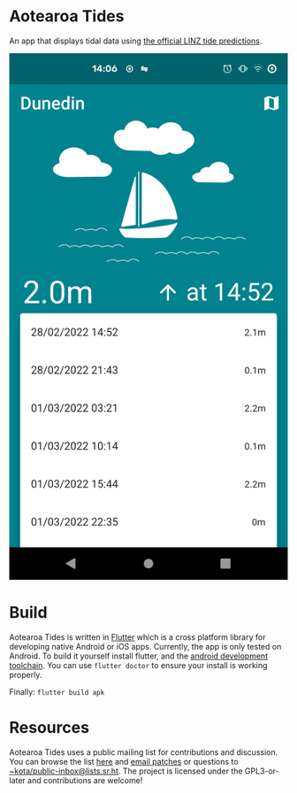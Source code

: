 # Aotearoa Tides

An app that displays tidal data using [the official LINZ tide predictions](https://www.linz.govt.nz/sea/tides/tide-predictions).

![screenshot 1](screenshot_01.png)

# Build

Aotearoa Tides is written in [Flutter](https://flutter.dev/) which is a cross
platform library for developing native Android or iOS apps. Currently, the app
is only tested on Android. To build it yourself install flutter, and the [android
development toolchain](https://developer.android.com/studio). You can use `flutter
doctor` to ensure your install is working properly.

Finally: `flutter build apk`

# Resources

Aotearoa Tides uses a public mailing list for contributions and discussion. You can
browse the list [here](https://lists.sr.ht/~kota/public-inbox) and
[email patches](https://git-send-email.io) or questions to
[~kota/public-inbox@lists.sr.ht](https://lists.sr.ht/~kota/public-inbox). The
project is licensed under the GPL3-or-later and contributions are welcome!
